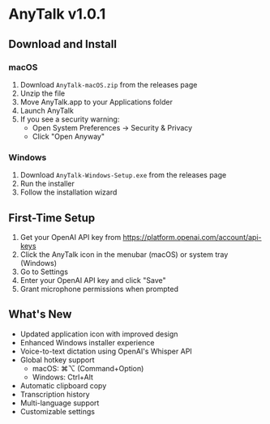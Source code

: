 # AnyTalk v1.0.1

## Download and Install

### macOS
1. Download `AnyTalk-macOS.zip` from the releases page
2. Unzip the file
3. Move AnyTalk.app to your Applications folder
4. Launch AnyTalk
5. If you see a security warning:
   - Open System Preferences → Security & Privacy
   - Click "Open Anyway"

### Windows
1. Download `AnyTalk-Windows-Setup.exe` from the releases page
2. Run the installer
3. Follow the installation wizard

## First-Time Setup
1. Get your OpenAI API key from https://platform.openai.com/account/api-keys
2. Click the AnyTalk icon in the menubar (macOS) or system tray (Windows)
3. Go to Settings
4. Enter your OpenAI API key and click "Save"
5. Grant microphone permissions when prompted

## What's New
- Updated application icon with improved design
- Enhanced Windows installer experience
- Voice-to-text dictation using OpenAI's Whisper API
- Global hotkey support
  - macOS: ⌘⌥ (Command+Option)
  - Windows: Ctrl+Alt
- Automatic clipboard copy
- Transcription history
- Multi-language support
- Customizable settings
